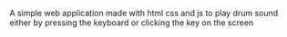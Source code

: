 A simple web application made with html css and js to play drum sound either by pressing the keyboard or clicking the key on the screen